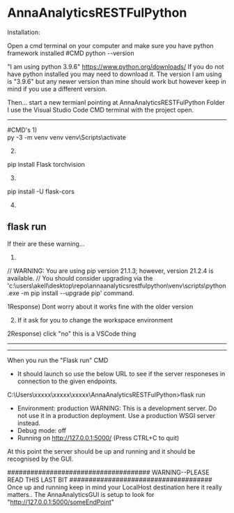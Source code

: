 # AnnaAnalyticsRESTFulPython
 


Installation:

Open a cmd terminal on your computer and make sure you have python framework installed
#CMD   python --version

"I am using python 3.9.6"
https://www.python.org/downloads/
If you do not have python installed you may need to download it.
The version I am using is "3.9.6" but any newer version than mine should work but however keep in mind if you use a different version. 

Then...
start a new termianl pointing at AnnaAnalyticsRESTFulPython Folder 
I use the Visual Studio Code CMD terminal with the project open.

--------
#CMD's
1)  
py -3 -m venv venv
venv\Scripts\activate

2)
pip install Flask torchvision

3)
pip install -U flask-cors

4) 
flask run
--------


If their are these warning...

1)
// WARNING: You are using pip version 21.1.3; however, version 21.2.4 is available.
// You should consider upgrading via the 'c:\users\akell\desktop\repo\annaanalyticsrestfulpython\venv\scripts\python.exe -m pip install --upgrade pip' command.

1Response)
Dont worry about it works fine with the older version


2)
    If it ask for you to change the workspace environment

2Response)
    click "no"
    this is a VSCode thing



-------
-------

When you run the "Flask run" CMD
 - It should launch so use the below URL to see if the server responeses in connection to the given endpoints.

C:\Users\xxxxx\xxxxx\xxxxx\AnnaAnalyticsRESTFulPython>flask run
 * Environment: production
   WARNING: This is a development server. Do not use it in a production deployment.
   Use a production WSGI server instead.
 * Debug mode: off
 * Running on http://127.0.0.1:5000/ (Press CTRL+C to quit)


At this point the server should be up and running and it should be recognised by the GUI.


#####################################
 WARNING--PLEASE READ THIS LAST BIT
#####################################
Once up and running keep in mind your LocalHost destination here it really matters.. 
The AnnaAnalyticsGUI is setup to look for 
"http://127.0.0.1:5000/someEndPoint"


